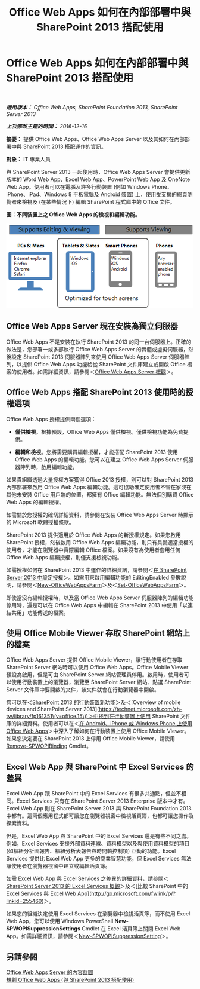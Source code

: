 ﻿---
title: Office Web Apps 如何在內部部署中與 SharePoint 2013 搭配使用
TOCTitle: Office Web Apps 內部部署與 SharePoint 2013
ms:assetid: 8480064e-14a4-4b46-ad6b-0c836b192af2
ms:mtpsurl: https://technet.microsoft.com/zh-tw/library/Ff431685(v=office.15)
ms:contentKeyID: 49565113
ms.date: 02/08/2018
mtps_version: v=office.15
ms.translationtype: HT
---

# Office Web Apps 如何在內部部署中與 SharePoint 2013 搭配使用

 

_**適用版本：** Office Web Apps, SharePoint Foundation 2013, SharePoint Server 2013_

_**上次修改主題的時間：** 2016-12-16_

**摘要：** 提供 Office Web Apps、Office Web Apps Server 以及其如何在內部部署中與 SharePoint 2013 搭配運作的資訊。

**對象：** IT 專業人員

與 SharePoint Server 2013 一起使用時，Office Web Apps Server 會提供更新版本的 Word Web App、Excel Web App、PowerPoint Web App 及 OneNote Web App。使用者可以在電腦及許多行動裝置 (例如 Windows Phone、iPhone、iPad、Windows 8 平板電腦及 Android 裝置) 上，使用受支援的網頁瀏覽器來檢視及 (在某些情況下) 編輯 SharePoint 程式庫中的 Office 文件。


**圖：不同裝置上之 Office Web Apps 的檢視和編輯功能。**

![這個圖表摘要說明不同裝置上 Office Web Apps 的檢視和編輯功能。圖中反白顯示已針對觸控螢幕進行最佳化的功能。](images/Ff431685.8bf76669-f511-4e02-8ed3-d658e9e746f0(Office.15).gif "這個圖表摘要說明不同裝置上 Office Web Apps 的檢視和編輯功能。圖中反白顯示已針對觸控螢幕進行最佳化的功能。")

## Office Web Apps Server 現在安裝為獨立伺服器

Office Web Apps 不是安裝在執行 SharePoint 2013 的同一台伺服器上。正確的做法是，您部署一或多部執行 Office Web Apps Server 的實體或虛擬伺服器，然後設定 SharePoint 2013 伺服器陣列來使用 Office Web Apps Server 伺服器陣列，以提供 Office Web Apps 功能給從 SharePoint 文件庫建立或開啟 Office 檔案的使用者。如需詳細資訊，請參閱＜[Office Web Apps Server 概觀](office-web-apps-server-overview.md)＞。

## Office Web Apps 搭配 SharePoint 2013 使用時的授權選項

Office Web Apps 授權提供兩個選項：

  - **僅供檢視**。根據預設，Office Web Apps 僅供檢視。僅供檢視功能為免費提供。

  - **編輯和檢視**。您將需要購買編輯授權，才能搭配 SharePoint 2013 使用 Office Web Apps 的編輯功能。您可以在建立 Office Web Apps Server 伺服器陣列時，啟用編輯功能。

如果貴組織透過大量授權方案獲得 Office 2013 授權，則可以對 SharePoint 2013 內部部署來啟用 Office Web Apps 編輯功能。這可協助確定使用者不管在家或在其他未安裝 Office 用戶端的位置，都擁有 Office 編輯功能。無法個別購買 Office Web Apps 的編輯授權。

如需關於您授權的確切詳細資料，請參閱在安裝 Office Web Apps Server 時顯示的 Microsoft 軟體授權條款。

SharePoint 2013 提供適用於 Office Web Apps 的新授權規定。如果您啟用 SharePoint 授權，然後啟用 Office Web Apps 編輯功能，則只有具備適當授權的使用者，才能在瀏覽器中實際編輯 Office 檔案。如果沒有為使用者套用任何 Office Web Apps 編輯授權，則僅支援檢視功能。

如需授權如何在 SharePoint 2013 中運作的詳細資訊，請參閱＜[在 SharePoint Server 2013 中設定授權](https://technet.microsoft.com/zh-tw/library/jj219627\(v=office.15\))＞。如需用來啟用編輯功能的 EditingEnabled 參數說明，請參閱＜[New-OfficeWebAppsFarm](https://docs.microsoft.com/en-us/powershell/module/officewebapps/new-officewebappsfarm?view=officewebapps-ps)＞及＜[Set-OfficeWebAppsFarm](https://docs.microsoft.com/en-us/powershell/module/officewebapps/set-officewebappsfarm?view=officewebapps-ps)＞。

即使當沒有編輯授權時，以及當 Office Web Apps Server 伺服器陣列的編輯功能停用時，還是可以在 Office Web Apps 中編輯在 SharePoint 2013 中使用「以連結共用」功能傳送的檔案。

## 使用 Office Mobile Viewer 存取 SharePoint 網站上的檔案

Office Web Apps Server 提供 Office Mobile Viewer，讓行動使用者在存取 SharePoint Server 網站時可以使用 Office Web Apps。Office Mobile Viewer 預設為啟用，但是可由 SharePoint Server 網站管理員停用。啟用時，使用者可以使用行動裝置上的瀏覽器，瀏覽至 SharePoint Server 網站、點選 SharePoint Server 文件庫中要開啟的文件，該文件就會在行動瀏覽器中開啟。

您可以在＜[SharePoint 2013 的行動裝置新功能](https://technet.microsoft.com/zh-tw/library/fp161352\(v=office.15\))＞及＜[Overview of mobile devices and SharePoint Server 2013](https://technet.microsoft.com/zh-tw/library/fp161351\(v=office.15\))＞中找到在行動裝置上使用 SharePoint 文件庫的詳細資料。使用者可以在＜[在 Android、iPhone 或 Windows Phone 上使用 Office Web Apps](http://go.microsoft.com/fwlink/p/?linkid=271045)＞中深入了解如何在行動裝置上使用 Office Mobile Viewer。如果您決定要在 SharePoint 2013 上停用 Office Mobile Viewer，請使用 [Remove-SPWOPIBinding](https://docs.microsoft.com/en-us/powershell/module/sharepoint-server/Remove-SPWOPIBinding?view=sharepoint-ps) Cmdlet。

## Excel Web App 與 SharePoint 中 Excel Services 的差異

Excel Web App 跟 SharePoint 中的 Excel Services 有很多共通點，但並不相同。Excel Services 只有在 SharePoint Server 2013 Enterprise 版本中才有。Excel Web App 則在 SharePoint Server 2013 與 SharePoint Foundation 2013 中都有。這兩個應用程式都可讓您在瀏覽器視窗中檢視活頁簿，也都可讓您操作及探索資料。

但是，Excel Web App 與 SharePoint 中的 Excel Services 還是有些不同之處。例如，Excel Services 支援外部資料連線、資料模型以及與使用資料模型的項目 (如樞紐分析圖報告、樞紐分析表報告與時間軸控制項) 互動的功能。Excel Services 提供比 Excel Web App 更多的商業智慧功能，但 Excel Services 無法讓使用者在瀏覽器視窗中建立或編輯活頁簿。

如需 Excel Web App 與 Excel Services 之差異的詳細資料，請參閱＜[SharePoint Server 2013 的 Excel Services 概觀](https://technet.microsoft.com/zh-tw/library/ee424405\(v=office.15\))＞及＜[比較 SharePoint 中的 Excel Services 與 Excel Web App](http://go.microsoft.com/fwlink/p/?linkid=255460)＞。

如果您的組織決定使用 Excel Services 在瀏覽器中檢視活頁簿，而不使用 Excel Web App，您可以使用 Windows PowerShell **New-SPWOPISuppressionSettings** Cmdlet 在 Excel 活頁簿上關閉 Excel Web App。如需詳細資訊，請參閱＜[New-SPWOPISuppressionSetting](https://docs.microsoft.com/en-us/powershell/module/sharepoint-server/New-SPWOPISuppressionSetting?view=sharepoint-ps)＞。

## 另請參閱


[Office Web Apps Server 的內容藍圖](content-roadmap-for-office-web-apps-server.md)  
[規劃 Office Web Apps (與 SharePoint 2013 搭配使用)](plan-office-web-apps-used-with-sharepoint-2013.md)  
  

[](plan-office-web-apps-used-with-sharepoint-2013.md)

